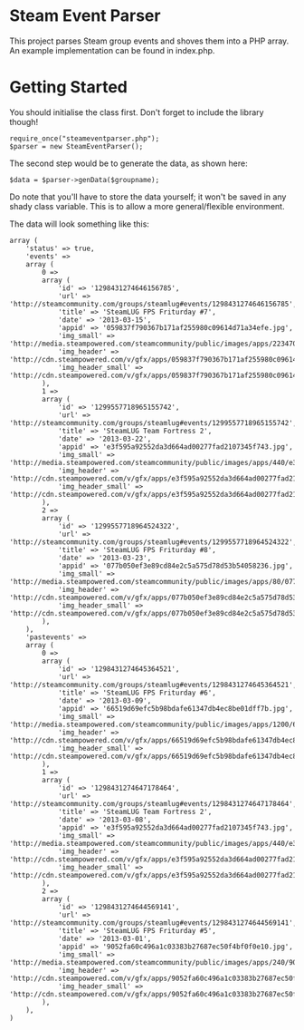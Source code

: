 Steam Event Parser
=====

This project parses Steam group events and shoves them into a PHP
array. An example implementation can be found in index.php.

Getting Started
=====

You should initialise the class first. Don't forget to include the library
though!

    require_once("steameventparser.php");
    $parser = new SteamEventParser();

The second step would be to generate the data, as shown here:

    $data = $parser->genData($groupname);

Do note that you'll have to store the data yourself; it won't be
saved in any shady class variable. This is to allow a more general/flexible
environment.

The data will look something like this:

    array (
        'status' => true,
        'events' => 
        array (
            0 => 
            array (
                'id' => '1298431274646156785',
                'url' => 'http://steamcommunity.com/groups/steamlug#events/1298431274646156785',
                'title' => 'SteamLUG FPS Friturday #7',
                'date' => '2013-03-15',
                'appid' => '059837f790367b171af255980c09614d71a34efe.jpg',
                'img_small' => 'http://media.steampowered.com/steamcommunity/public/images/apps/223470/059837f790367b171af255980c09614d71a34efe.jpg',
                'img_header' => 'http://cdn.steampowered.com/v/gfx/apps/059837f790367b171af255980c09614d71a34efe.jpg/header.jpg',
                'img_header_small' => 'http://cdn.steampowered.com/v/gfx/apps/059837f790367b171af255980c09614d71a34efe.jpg/header_292x136.jpg',
            ),
            1 => 
            array (
                'id' => '1299557718965155742',
                'url' => 'http://steamcommunity.com/groups/steamlug#events/1299557718965155742',
                'title' => 'SteamLUG Team Fortress 2',
                'date' => '2013-03-22',
                'appid' => 'e3f595a92552da3d664ad00277fad2107345f743.jpg',
                'img_small' => 'http://media.steampowered.com/steamcommunity/public/images/apps/440/e3f595a92552da3d664ad00277fad2107345f743.jpg',
                'img_header' => 'http://cdn.steampowered.com/v/gfx/apps/e3f595a92552da3d664ad00277fad2107345f743.jpg/header.jpg',
                'img_header_small' => 'http://cdn.steampowered.com/v/gfx/apps/e3f595a92552da3d664ad00277fad2107345f743.jpg/header_292x136.jpg',
            ),
            2 => 
            array (
                'id' => '1299557718964524322',
                'url' => 'http://steamcommunity.com/groups/steamlug#events/1299557718964524322',
                'title' => 'SteamLUG FPS Friturday #8',
                'date' => '2013-03-23',
                'appid' => '077b050ef3e89cd84e2c5a575d78d53b54058236.jpg',
                'img_small' => 'http://media.steampowered.com/steamcommunity/public/images/apps/80/077b050ef3e89cd84e2c5a575d78d53b54058236.jpg',
                'img_header' => 'http://cdn.steampowered.com/v/gfx/apps/077b050ef3e89cd84e2c5a575d78d53b54058236.jpg/header.jpg',
                'img_header_small' => 'http://cdn.steampowered.com/v/gfx/apps/077b050ef3e89cd84e2c5a575d78d53b54058236.jpg/header_292x136.jpg',
            ),
        ),
        'pastevents' => 
        array (
            0 => 
            array (
                'id' => '1298431274645364521',
                'url' => 'http://steamcommunity.com/groups/steamlug#events/1298431274645364521',
                'title' => 'SteamLUG FPS Friturday #6',
                'date' => '2013-03-09',
                'appid' => '66519d69efc5b98bdafe61347db4ec8be01dff7b.jpg',
                'img_small' => 'http://media.steampowered.com/steamcommunity/public/images/apps/1200/66519d69efc5b98bdafe61347db4ec8be01dff7b.jpg',
                'img_header' => 'http://cdn.steampowered.com/v/gfx/apps/66519d69efc5b98bdafe61347db4ec8be01dff7b.jpg/header.jpg',
                'img_header_small' => 'http://cdn.steampowered.com/v/gfx/apps/66519d69efc5b98bdafe61347db4ec8be01dff7b.jpg/header_292x136.jpg',
            ),
            1 => 
            array (
                'id' => '1298431274647178464',
                'url' => 'http://steamcommunity.com/groups/steamlug#events/1298431274647178464',
                'title' => 'SteamLUG Team Fortress 2',
                'date' => '2013-03-08',
                'appid' => 'e3f595a92552da3d664ad00277fad2107345f743.jpg',
                'img_small' => 'http://media.steampowered.com/steamcommunity/public/images/apps/440/e3f595a92552da3d664ad00277fad2107345f743.jpg',
                'img_header' => 'http://cdn.steampowered.com/v/gfx/apps/e3f595a92552da3d664ad00277fad2107345f743.jpg/header.jpg',
                'img_header_small' => 'http://cdn.steampowered.com/v/gfx/apps/e3f595a92552da3d664ad00277fad2107345f743.jpg/header_292x136.jpg',
            ),
            2 => 
            array (
                'id' => '1298431274644569141',
                'url' => 'http://steamcommunity.com/groups/steamlug#events/1298431274644569141',
                'title' => 'SteamLUG FPS Friturday #5',
                'date' => '2013-03-01',
                'appid' => '9052fa60c496a1c03383b27687ec50f4bf0f0e10.jpg',
                'img_small' => 'http://media.steampowered.com/steamcommunity/public/images/apps/240/9052fa60c496a1c03383b27687ec50f4bf0f0e10.jpg',
                'img_header' => 'http://cdn.steampowered.com/v/gfx/apps/9052fa60c496a1c03383b27687ec50f4bf0f0e10.jpg/header.jpg',
                'img_header_small' => 'http://cdn.steampowered.com/v/gfx/apps/9052fa60c496a1c03383b27687ec50f4bf0f0e10.jpg/header_292x136.jpg',
            ),
        ),
    )
